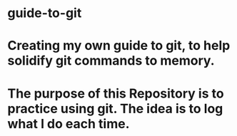 # guide-to-git
# Creating my own guide to git, to help solidify git commands to memory.

# The purpose of this Repository is to practice using git. The idea is to log what I do each time.